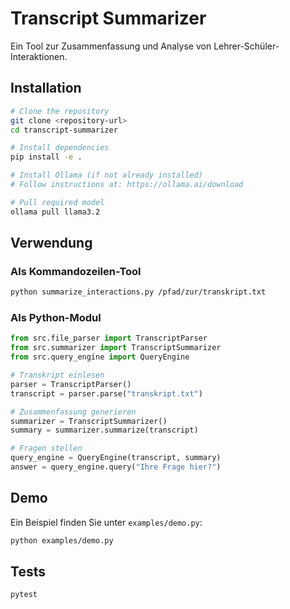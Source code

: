 # Transcript Summarizer

Ein Tool zur Zusammenfassung und Analyse von Lehrer-Schüler-Interaktionen.

## Installation

```bash
# Clone the repository
git clone <repository-url>
cd transcript-summarizer

# Install dependencies
pip install -e .

# Install Ollama (if not already installed)
# Follow instructions at: https://ollama.ai/download

# Pull required model
ollama pull llama3.2
```

## Verwendung

### Als Kommandozeilen-Tool

```bash
python summarize_interactions.py /pfad/zur/transkript.txt
```

### Als Python-Modul

```python
from src.file_parser import TranscriptParser
from src.summarizer import TranscriptSummarizer
from src.query_engine import QueryEngine

# Transkript einlesen
parser = TranscriptParser()
transcript = parser.parse("transkript.txt")

# Zusammenfassung generieren
summarizer = TranscriptSummarizer()
summary = summarizer.summarize(transcript)

# Fragen stellen
query_engine = QueryEngine(transcript, summary)
answer = query_engine.query("Ihre Frage hier?")
```

## Demo

Ein Beispiel finden Sie unter `examples/demo.py`:

```bash
python examples/demo.py
```

## Tests

```bash
pytest
``` 